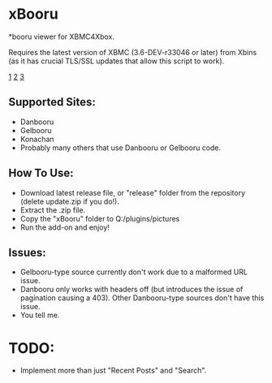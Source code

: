# xBooru
*booru viewer for XBMC4Xbox.

[](/release/default.tbn)

Requires the latest version of XBMC (3.6-DEV-r33046 or later) from Xbins (as it has crucial TLS/SSL updates that allow this script to work).

[1](/screenshots/1.png)
[2](/screenshots/2.png)
[3](/screenshots/3.png)

## Supported Sites:
- Danbooru
- Gelbooru
- Konachan
- Probably many others that use Danbooru or Gelbooru code.

## How To Use:
- Download latest release file, or "release" folder from the repository (delete update.zip if you do!).
- Extract the .zip file.
- Copy the "xBooru" folder to Q:/plugins/pictures
- Run the add-on and enjoy!

## Issues:
- Gelbooru-type source currently don't work due to a malformed URL issue.
- Danbooru only works with headers off (but introduces the issue of pagination causing a 403). Other Danbooru-type sources don't have this issue.
- You tell me.

# TODO: 
- Implement more than just "Recent Posts" and "Search".

